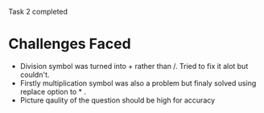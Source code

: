 Task 2 completed
# Challenges Faced
* Division symbol was turned into + rather than /. Tried to fix it alot but couldn't.
* Firstly multiplication symbol was also a problem but finaly solved using replace option to * .
* Picture qaulity of the question should be high for accuracy
